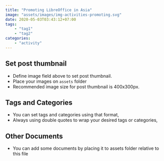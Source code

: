 ```yaml
---
title: "Promoting LibreOffice in Asia"
image: "assets/images/img-activities-promoting.svg"
date: 2020-05-03T03:43:12+07:00
tags: 
    - "tag1"
    - "tag2"
categories:
    - "activity"
---
```


## Set post thumbnail
- Define image field above to set post thumbnail. 
- Place your images on `assets` folder
- Recommended image size for post thumbnail is 400x300px.

## Tags and Categories
- You can set tags and categories using that format,
- Always using double quotes to wrap your desired tags or categories,

## Other Documents
- You can add some documents by placing it to assets folder relative to this file